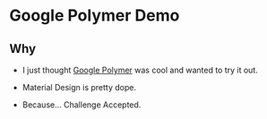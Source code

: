 # Google Polymer Demo

## Why
- I just thought [Google Polymer](https://www.polymer-project.org) was cool and wanted to try it out.

- Material Design is pretty dope.

- Because... Challenge Accepted.


